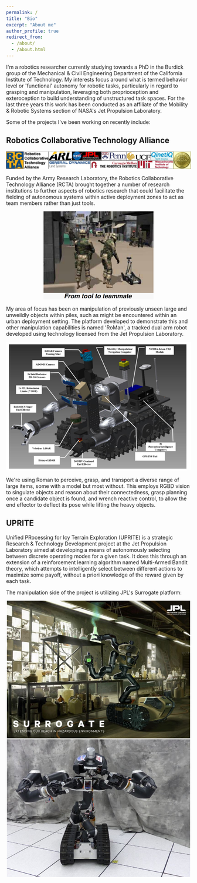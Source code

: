 ```yaml
---
permalink: /
title: "Bio"
excerpt: "About me"
author_profile: true
redirect_from: 
  - /about/
  - /about.html
---
```


I'm a robotics researcher currently studying towards a PhD in the Burdick group of the Mechanical & Civil Engineering Department of the California Institute of Technology. My interests focus around what is termed behavior level or 'functional' autonomy for robotic tasks, particularly in regard to grasping and manipulation, leveraging both proprioception and exteroception to build understanding of unstructured task spaces. For the last three years this work has been conducted as an affiliate of the Mobility & Robotic Systems section of NASA's Jet Propulsion Laboratory.

Some of the projects I've been working on recently include:

Robotics Collaborative Technology Alliance
------

![RCTA Institutions](images/rcta_centers.png)

Funded by the Army Research Laboratory, the Robotics Collaborative Technology Alliance (RCTA) brought together a number of research institutions to further aspects of robotics research that could facilitate the fielding of autonomous systems within active deployment zones to act as team members rather than just tools.

<center> <img src="images/tool_to_teammate.png" alt="RCTA development objectives" title="RCTA development objectives" width="300"> </center>

My area of focus has been on manipulation of previously unseen large and unweildly objects within piles, such as might be encountered within an urban deployment setting. The platform developed to demonstrate this and other manipulation capabilities is named 'RoMan', a tracked dual arm robot developed using technology licensed from the Jet Propulsion Laboratory.

<center> <img src="images/roman.jpg" alt="RCTA RoMan platform" title="RCTA RoMan platform" width="600"> </center>

We're using Roman to perceive, grasp, and transport a diverse range of large items, some with a model but most without. This employs RGBD vision to singulate objects and reason about their connectedness, grasp planning once a candidate object is found, and wrench reactive control, to allow the end effector to deflect its pose while lifting the heavy objects.

UPRITE
------
Unified PRocessing for Icy Terrain Exploration (UPRITE) is a strategic Research & Technology Development project at the Jet Propulsion Laboratory aimed at developing a means of autonomously selecting between discrete operating modes for a given task. It does this through an extension of a reinforcement learning algorithm named Multi-Armed Bandit theory, which attempts to intelligently select between different actions to maximize some payoff, without a priori knowledge of the reward given by each task.

The manipulation side of the project is utilizing JPL's Surrogate platform:

<center> <img src="images/surrogate_artists.jpg" alt="JPL's Surrogate Robot - Artist's Impression" title="JPL's Surrogate Robot - Artist's Impression" width="500"> </center>

<center> <img src="images/surrogate.jpg" alt="JPL's Surrogate Robot - Original Configuration" title="JPL's Surrogate Robot - Original Configuration" width="500"> </center>

